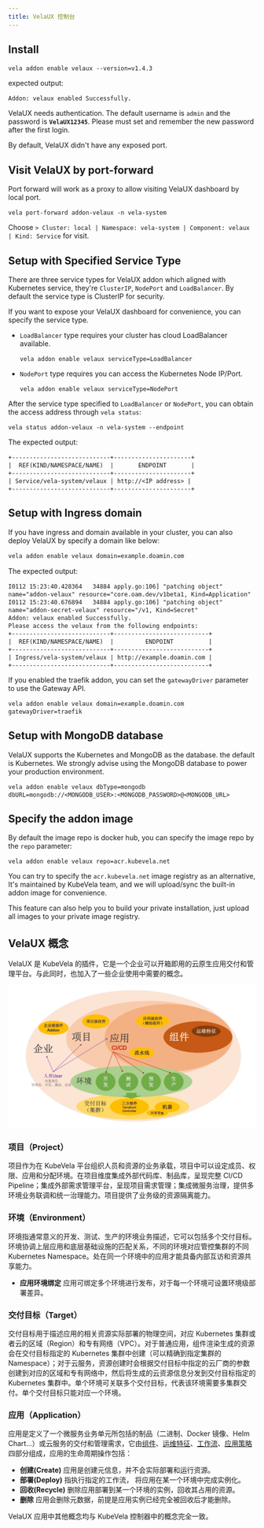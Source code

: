 ```yaml
---
title: VelaUX 控制台
---
```


## Install

```shell script
vela addon enable velaux --version=v1.4.3
```

expected output:
```
Addon: velaux enabled Successfully.
```

VelaUX needs authentication. The default username is `admin` and the password is **`VelaUX12345`**. Please must set and remember the new password after the first login.

By default, VelaUX didn't have any exposed port.

## Visit VelaUX by port-forward

Port forward will work as a proxy to allow visiting VelaUX dashboard by local port.

```
vela port-forward addon-velaux -n vela-system
```

Choose `> Cluster: local | Namespace: vela-system | Component: velaux | Kind: Service` for visit.

## Setup with Specified Service Type

There are three service types for VelaUX addon which aligned with Kubernetes service, they're `ClusterIP`, `NodePort` and `LoadBalancer`.
By default the service type is ClusterIP for security.

If you want to expose your VelaUX dashboard for convenience, you can specify the service type.

- `LoadBalancer` type requires your cluster has cloud LoadBalancer available.
    ```shell script
    vela addon enable velaux serviceType=LoadBalancer
    ```
- `NodePort` type requires you can access the Kubernetes Node IP/Port.
    ```shell script
    vela addon enable velaux serviceType=NodePort
    ```

After the service type specified to `LoadBalancer` or `NodePort`, you can obtain the access address through `vela status`:

```
vela status addon-velaux -n vela-system --endpoint
```

The expected output:
```
+----------------------------+----------------------+
|  REF(KIND/NAMESPACE/NAME)  |       ENDPOINT       |
+----------------------------+----------------------+
| Service/vela-system/velaux | http://<IP address> |
+----------------------------+----------------------+
```

## Setup with Ingress domain

If you have ingress and domain available in your cluster, you can also deploy VelaUX by specify a domain like below:

```bash
vela addon enable velaux domain=example.doamin.com
```

The expected output:
```
I0112 15:23:40.428364   34884 apply.go:106] "patching object" name="addon-velaux" resource="core.oam.dev/v1beta1, Kind=Application"
I0112 15:23:40.676894   34884 apply.go:106] "patching object" name="addon-secret-velaux" resource="/v1, Kind=Secret"
Addon: velaux enabled Successfully.
Please access the velaux from the following endpoints:
+----------------------------+---------------------------+
|  REF(KIND/NAMESPACE/NAME)  |         ENDPOINT          |
+----------------------------+---------------------------+
| Ingress/vela-system/velaux | http://example.doamin.com |
+----------------------------+---------------------------+
```

If you enabled the traefik addon, you can set the `gatewayDriver` parameter to use the Gateway API.

```shell script
vela addon enable velaux domain=example.doamin.com gatewayDriver=traefik
```

## Setup with MongoDB database

VelaUX supports the Kubernetes and MongoDB as the database. the default is Kubernetes. We strongly advise using the MongoDB database to power your production environment.

```shell script
vela addon enable velaux dbType=mongodb dbURL=mongodb://<MONGODB_USER>:<MONGODB_PASSWORD>@<MONGODB_URL>
```

## Specify the addon image

By default the image repo is docker hub, you can specify the image repo by the `repo` parameter: 

```shell script
vela addon enable velaux repo=acr.kubevela.net
```

You can try to specify the `acr.kubevela.net` image registry as an alternative, It's maintained by KubeVela team, and we will upload/sync the built-in addon image for convenience.

This feature can also help you to build your private installation, just upload all images to your private image registry.

## VelaUX 概念

VelaUX 是 KubeVela 的插件，它是一个企业可以开箱即用的云原生应用交付和管理平台。与此同时，也加入了一些企业使用中需要的概念。

![alt](../../resources/velaux-concept.png)

### 项目（Project）

项目作为在 KubeVela 平台组织人员和资源的业务承载，项目中可以设定成员、权限、应用和分配环境。在项目维度集成外部代码库、制品库，呈现完整 CI/CD Pipeline；集成外部需求管理平台，呈现项目需求管理；集成微服务治理，提供多环境业务联调和统一治理能力。项目提供了业务级的资源隔离能力。

### 环境（Environment）

环境指通常意义的开发、测试、生产的环境业务描述，它可以包括多个交付目标。环境协调上层应用和底层基础设施的匹配关系，不同的环境对应管控集群的不同 Kubernetes Namespace。处在同一个环境中的应用才能具备内部互访和资源共享能力。

- <b>应用环境绑定</b> 应用可绑定多个环境进行发布，对于每一个环境可设置环境级部署差异。


### 交付目标（Target）

交付目标用于描述应用的相关资源实际部署的物理空间，对应 Kubernetes 集群或者云的区域（Region）和专有网络（VPC）。对于普通应用，组件渲染生成的资源会在交付目标指定的 Kubernetes 集群中创建（可以精确到指定集群的 Namespace）；对于云服务，资源创建时会根据交付目标中指定的云厂商的参数创建到对应的区域和专有网络中，然后将生成的云资源信息分发到交付目标指定的 Kubernetes 集群中。单个环境可关联多个交付目标，代表该环境需要多集群交付。单个交付目标只能对应一个环境。

### 应用（Application）

应用是定义了一个微服务业务单元所包括的制品（二进制、Docker 镜像、Helm Chart...）或云服务的交付和管理需求，它由[组件](#组件（component）)、[运维特征](#运维特征（Trait）)、[工作流](#工作流（workflow）)、[应用策略](#应用策略（Policy）)四部分组成，应用的生命周期操作包括：


- <b>创建(Create)</b> 应用是创建元信息，并不会实际部署和运行资源。
- <b>部署(Deploy)</b> 指执行指定的工作流， 将应用在某一个环境中完成实例化。
- <b>回收(Recycle)</b> 删除应用部署到某一个环境的实例，回收其占用的资源。
- <b>删除</b> 应用会删除元数据，前提是应用实例已经完全被回收后才能删除。

VelaUX 应用中其他概念均与 KubeVela 控制器中的概念完全一致。
